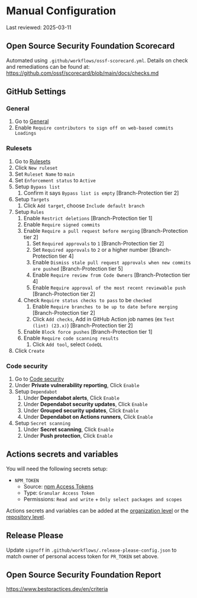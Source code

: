# Manual Configuration

Last reviewed: 2025-03-11

## Open Source Security Foundation Scorecard

Automated using `.github/workflows/ossf-scorecard.yml`. Details on check and remediations can be found at: https://github.com/ossf/scorecard/blob/main/docs/checks.md

## GitHub Settings

### General

1. Go to [General](https://github.com/willfarrell/template-npm/settings)
1. Enable `Require contributors to sign off on web-based commits Loadings`

### Rulesets

1. Go to [Rulesets](https://github.com/willfarrell/template-npm/settings/rules)
1. Click `New ruleset`
1. Set `Ruleset Name` to `main`
1. Set `Enforcement status` to `Active`
1. Setup `Bypass list`
   1. Confirm it says `Bypass list is empty` [Branch-Protection tier 2]
1. Setup `Targets`
   1. Click `Add target`, choose `Include default branch`
1. Setup `Rules`
   1. Enable `Restrict deletions` [Branch-Protection tier 1]
   1. Enable `Require signed commits`
   1. Enable `Require a pull request before merging` [Branch-Protection tier 2]
      1. Set `Required approvals` to `1` [Branch-Protection tier 2]
      1. Set `Required approvals` to `2` or a higher number [Branch-Protection tier 4]
      1. Enable `Dismiss stale pull request approvals when new commits are pushed` [Branch-Protection tier 5]
      1. Enable `Require review from Code Owners` [Branch-Protection tier 4]
      1. Enable `Require approval of the most recent reviewable push` [Branch-Protection tier 2]
   1. Check `Require status checks to pass` to be `checked`
      1. Enable `Require branches to be up to date before merging` [Branch-Protection tier 2]
      1. Click `Add checks`, Add in GitHub Action job names (ex `Test (lint) (23.x)`) [Branch-Protection tier 2]
   1. Enable `Block force pushes` [Branch-Protection tier 1]
   1. Enable `Require code scanning results`
      1. Click `Add tool`, select `CodeQL`
1. Click `Create`

### Code security

1. Go to [Code security](https://github.com/willfarrell/template-npm/settings/security_analysis)
1. Under **Private vulnerability reporting**, Click `Enable`
1. Setup `Dependabot`
   1. Under **Dependabot alerts**, Click `Enable`
   1. Under **Dependabot security updates**, Click `Enable`
   1. Under **Grouped security updates**, Click `Enable`
   1. Under **Dependabot on Actions runners**, Click `Enable`
1. Setup `Secret scanning`
   1. Under **Secret scanning**, Click `Enable`
   1. Under **Push protection**, Click `Enable`

## Actions secrets and variables

You will need the following secrets setup:

- `NPM_TOKEN`
  - Source: [npm Access Tokens](https://www.npmjs.com/settings/willfarrell/tokens)
  - Type: `Granular Access Token`
  - Permissions: `Read and write` + `Only select packages and scopes`

Actions secrets and variables can be added at the [organization level](https://github.com/organizations/willfarrell/settings/secrets/actions) or the [repository level](https://github.com/willfarrell/template-npm/settings/secrets/actions).

## Release Please

Update `signoff` in `.github/workflows/.release-please-config.json` to match owner of personal access token for `PR_TOKEN` set above.

## Open Source Security Foundation Report

https://www.bestpractices.dev/en/criteria
